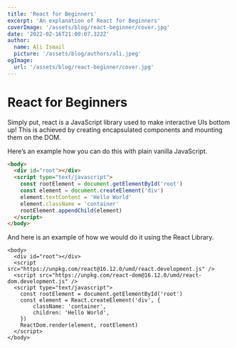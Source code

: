 ```yaml
---
title: 'React for Beginners'
excerpt: 'An explanation of React for Beginners'
coverImage: '/assets/blog/react-beginner/cover.jpg'
date: '2022-02-16T21:00:07.322Z'
author:
  name: Ali Ismail
  picture: '/assets/blog/authors/ali.jpeg'
ogImage:
  url: '/assets/blog/react-beginner/cover.jpg'
---
```


# React for Beginners

Simply put, react is a JavaScript library used to make interactive UIs bottom up!
This is achieved by creating encapsulated components and mounting them on the DOM.

Here’s an example how you can do this with plain vanilla JavaScript.

```html
<body>
  <div id="root"></div>
  <script type="text/javascript">
	const rootElement = document.getElementById('root')
	const element = document.createElement('div')
	element.textContent = 'Hello World'
	element.className = 'container'
	rootElement.appendChild(element)
  </script>
</body>
```




And here is an example of how we would do it using the React Library. 

```JS
<body>
  <div id="root"></div>
  <script src="https://unpkg.com/react@16.12.0/umd/react.development.js" />
  <script src="https://unpkg.com/react-dom@16.12.0/umd/react-dom.development.js" />
  <script type="text/javascript">
	const rootElement = document.getElementById('root')
	const element = React.createElement('div', {
		className: 'container',
		children: 'Hello World',
	})
	ReactDom.render(element, rootElement)
  </script>
</body>
```


